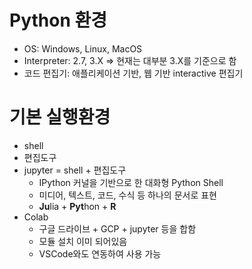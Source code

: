 # Python 환경
- OS: Windows, Linux, MacOS
- Interpreter: 2.7, 3.X => 현재는 대부분 3.X를 기준으로 함
- 코드 편집기: 애플리케이션 기반, 웹 기반 interactive 편집기

# 기본 실행환경
- shell
- 편집도구
- jupyter = shell + 편집도구
    - IPython 커널을 기반으로 한 대화형 Python Shell
    - 미디어, 텍스트, 코드, 수식 등 하나의 문서로 표현
    - **Ju**lia + **Pyt**hon + **R**
- Colab
    - 구글 드라이브 + GCP + jupyter 등을 합함
    - 모듈 설치 이미 되어있음
    - VSCode와도 연동하여 사용 가능
